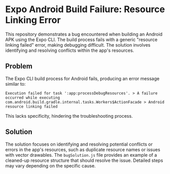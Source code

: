 # Expo Android Build Failure: Resource Linking Error

This repository demonstrates a bug encountered when building an Android APK using the Expo CLI.  The build process fails with a generic "resource linking failed" error, making debugging difficult.  The solution involves identifying and resolving conflicts within the app's resources.

## Problem

The Expo CLI build process for Android fails, producing an error message similar to: 

`Execution failed for task ':app:processDebugResources'. > A failure occurred while executing com.android.build.gradle.internal.tasks.Workers$ActionFacade > Android resource linking failed`

This lacks specificity, hindering the troubleshooting process. 

## Solution

The solution focuses on identifying and resolving potential conflicts or errors in the app's resources, such as duplicate resource names or issues with vector drawables.  The `bugSolution.js` file provides an example of a cleaned-up resource structure that should resolve the issue. Detailed steps may vary depending on the specific cause.